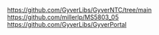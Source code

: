 https://github.com/GyverLibs/GyverNTC/tree/main
https://github.com/millerlp/MS5803_05
https://github.com/GyverLibs/GyverPortal